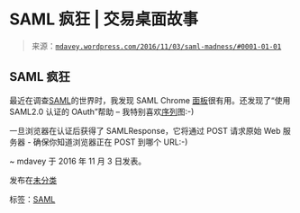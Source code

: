 <!--yml

分类：未分类

日期：2024-05-18 05:28:43

-->

# SAML 疯狂 | 交易桌面故事

> 来源：[`mdavey.wordpress.com/2016/11/03/saml-madness/#0001-01-01`](https://mdavey.wordpress.com/2016/11/03/saml-madness/#0001-01-01)

## SAML 疯狂

最近在调查[SAML](http://saml.xml.org/wiki/sp-initiated-single-sign-on-postartifact-bindings)的世界时，我发现 SAML Chrome [面板](https://chrome.google.com/webstore/detail/saml-chrome-panel/paijfdbeoenhembfhkhllainmocckace)很有用。还发现了“使用 SAML2.0 认证的 OAuth”帮助 – 我特别喜欢[序列](http://blog.scottlogic.com/2015/11/19/oauth2-with-saml2.html)图:-)

一旦浏览器在认证后获得了 SAMLResponse，它将通过 POST 请求原始 Web 服务器 - 确保你知道浏览器正在 POST 到哪个 URL:-)

~ mdavey 于 2016 年 11 月 3 日发表。

发布在[未分类](https://mdavey.wordpress.com/category/uncategorized/)

标签：[SAML](https://mdavey.wordpress.com/tag/saml/)
